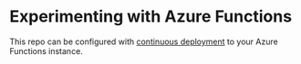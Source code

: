 # Experimenting with Azure Functions
This repo can be configured with [continuous deployment](https://github.com/Azure/azure-content-nlnl/blob/master/articles/azure-functions/functions-continuous-deployment.md) to your Azure Functions instance.
